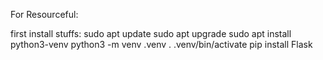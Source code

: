 For Resourceful:

first install stuffs:
sudo apt update
sudo apt upgrade
sudo apt install python3-venv
python3 -m venv .venv
. .venv/bin/activate
pip install Flask
